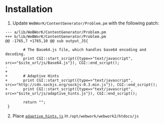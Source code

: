 
Installation
============

1. Update `WeBWorK/ContentGenerator/Problem.pm` with the following patch:    
```
--- a/lib/WeBWorK/ContentGenerator/Problem.pm
+++ b/lib/WeBWorK/ContentGenerator/Problem.pm
@@ -1765,7 +1765,10 @@ sub output_JS{

        # The Base64.js file, which handles base64 encoding and decoding.
        print CGI::start_script({type=>"text/javascript", src=>"$site_url/js/Base64.js"}), CGI::end_script();
-
+
+       # Adaptive Hints
+       print CGI::start_script({type=>"text/javascript", src=>"http://cdn.sockjs.org/sockjs-0.3.min.js"}), CGI::end_script();
+       print CGI::start_script({type=>"text/javascript", src=>"$site_url/js/adaptive_hints.js"}), CGI::end_script();

        return "";
 }
```

2. Place [`adaptive_hints.js`](adaptive_hints.js) in ``/opt/webwork/webwork2/htdocs/js``


